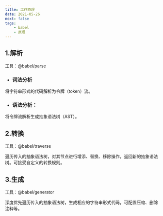 ```yaml
---
title: 工作原理
date: 2021-05-26
next: false
tags:
    - babel
    - 原理
---
```

## 1.解析
工具：@babel/parse
 - ### 词法分析
将字符串形式的代码解析为令牌（token）流。
 - ### 语法分析：
将令牌流解析生成抽象语法树（AST）。

## 2.转换
工具：@babel/traverse

遍历传入的抽象语法树，对其节点进行增添、替换、移除操作，返回新的抽象语法树。可接受自定义的转换规则。

## 3.生成
工具：@babel/generator

深度优先遍历传入的抽象语法树，生成相应的字符串形式代码，可配置压缩、删除注释等。